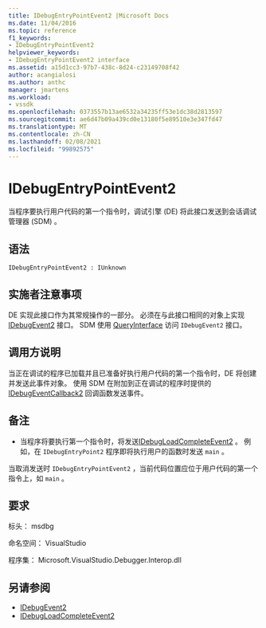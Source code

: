 ```yaml
---
title: IDebugEntryPointEvent2 |Microsoft Docs
ms.date: 11/04/2016
ms.topic: reference
f1_keywords:
- IDebugEntryPointEvent2
helpviewer_keywords:
- IDebugEntryPointEvent2 interface
ms.assetid: a15d1cc3-97b7-438c-8d24-c23149708f42
author: acangialosi
ms.author: anthc
manager: jmartens
ms.workload:
- vssdk
ms.openlocfilehash: 0373557b13ae6532a34235ff53e1dc38d2813597
ms.sourcegitcommit: ae6d47b09a439cd0e13180f5e89510e3e347fd47
ms.translationtype: MT
ms.contentlocale: zh-CN
ms.lasthandoff: 02/08/2021
ms.locfileid: "99892575"
---
```

# <a name="idebugentrypointevent2"></a>IDebugEntryPointEvent2
当程序要执行用户代码的第一个指令时，调试引擎 (DE) 将此接口发送到会话调试管理器 (SDM) 。

## <a name="syntax"></a>语法

```
IDebugEntryPointEvent2 : IUnknown
```

## <a name="notes-for-implementers"></a>实施者注意事项
 DE 实现此接口作为其常规操作的一部分。 必须在与此接口相同的对象上实现 [IDebugEvent2](../../../extensibility/debugger/reference/idebugevent2.md) 接口。 SDM 使用 [QueryInterface](/cpp/atl/queryinterface) 访问 `IDebugEvent2` 接口。

## <a name="notes-for-callers"></a>调用方说明
 当正在调试的程序已加载并且已准备好执行用户代码的第一个指令时，DE 将创建并发送此事件对象。 使用 SDM 在附加到正在调试的程序时提供的 [IDebugEventCallback2](../../../extensibility/debugger/reference/idebugeventcallback2.md) 回调函数发送事件。

## <a name="remarks"></a>备注
- 当程序将要执行第一个指令时，将发送[IDebugLoadCompleteEvent2](../../../extensibility/debugger/reference/idebugloadcompleteevent2.md) 。 例如，在 `IDebugEntryPoint2` 程序即将执行用户的函数时发送 `main` 。

 当取消发送时 `IDebugEntryPointEvent2` ，当前代码位置应位于用户代码的第一个指令上，如 `main` 。

## <a name="requirements"></a>要求
 标头： msdbg

 命名空间： VisualStudio

 程序集： Microsoft.VisualStudio.Debugger.Interop.dll

## <a name="see-also"></a>另请参阅
- [IDebugEvent2](../../../extensibility/debugger/reference/idebugevent2.md)
- [IDebugLoadCompleteEvent2](../../../extensibility/debugger/reference/idebugloadcompleteevent2.md)
